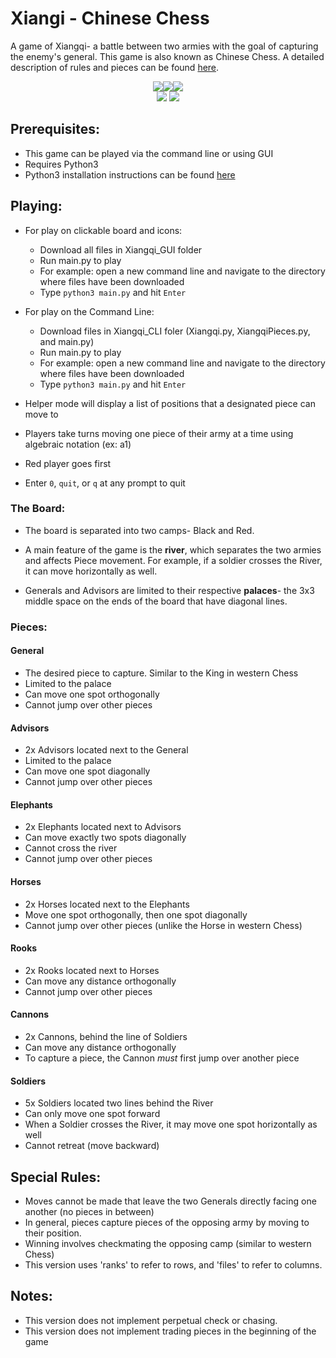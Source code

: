 # Xiangi - Chinese Chess

A game of Xiangqi- a battle between two armies with the goal of capturing the enemy's
general. This game is also known as Chinese Chess. A detailed description of rules and pieces can be found [here](https://en.wikipedia.org/wiki/Xiangqi).
<p align="center">
<img src="https://raw.githubusercontent.com/mcastillo22/Xiangqi/master/Screenshots/example.gif"><img src="https://raw.githubusercontent.com/mcastillo22/Xiangqi/master/Screenshots/undo.gif"><img src="https://raw.githubusercontent.com/mcastillo22/Xiangqi/master/Screenshots/check.gif"><br>
<img src="https://raw.githubusercontent.com/mcastillo22/Xiangqi/master/Screenshots/main.png">
<img src="https://raw.githubusercontent.com/mcastillo22/Xiangqi/master/Screenshots/helper.png">
</p>

## Prerequisites:
* This game can be played via the command line or using GUI
* Requires Python3
* Python3 installation instructions can be found [here](https://realpython.com/installing-python/)

## Playing:
* For play on clickable board and icons:
  * Download all files in Xiangqi_GUI folder
  * Run main.py to play
  * For example: open a new command line and navigate to the directory where files have been downloaded
  * Type `python3 main.py` and hit `Enter`
* For play on the Command Line:
  * Download files in Xiangqi_CLI foler (Xiangqi.py, XiangqiPieces.py, and main.py)
  * Run main.py to play
  * For example: open a new command line and navigate to the directory where files have been downloaded
  * Type `python3 main.py` and hit `Enter`
* Helper mode will display a list of positions that a designated piece can move to


* Players take turns moving one piece of their army at a time using algebraic notation (ex: a1)
* Red player goes first
* Enter `0`, `quit`, or `q` at any prompt to quit

### The Board:
* The board is separated into two camps- Black and Red.

* A main feature of the game is the **river**, which separates the two armies and affects Piece movement.
For example, if a soldier crosses the River, it can move horizontally as well.

* Generals and Advisors are limited to their respective **palaces**- the 3x3 middle space on the ends of the board that have diagonal lines.

### Pieces:
#### General
* The desired piece to capture. Similar to the King in western Chess
* Limited to the palace
* Can move one spot orthogonally
* Cannot jump over other pieces

#### Advisors
* 2x Advisors located next to the General
* Limited to the palace
* Can move one spot diagonally
* Cannot jump over other pieces

#### Elephants
* 2x Elephants located next to Advisors
* Can move exactly two spots diagonally
* Cannot cross the river
* Cannot jump over other pieces

#### Horses
* 2x Horses located next to the Elephants
* Move one spot orthogonally, then one spot diagonally
* Cannot jump over other pieces (unlike the Horse in western Chess)

#### Rooks
* 2x Rooks located next to Horses
* Can move any distance orthogonally
* Cannot jump over other pieces

#### Cannons
* 2x Cannons, behind the line of Soldiers
* Can move any distance orthogonally
* To capture a piece, the Cannon *must* first jump over another piece

#### Soldiers
* 5x Soldiers located two lines behind the River 
* Can only move one spot forward
* When a Soldier crosses the River, it may move one spot horizontally as well
* Cannot retreat (move backward)

## Special Rules:
* Moves cannot be made that leave the two Generals directly facing one another (no pieces in between)
* In general, pieces capture pieces of the opposing army by moving to their position.
* Winning involves checkmating the opposing camp (similar to western Chess)
* This version uses 'ranks' to refer to rows, and 'files' to refer to columns.

## Notes:
* This version does not implement perpetual check or chasing.
* This version does not implement trading pieces in the beginning of the game
